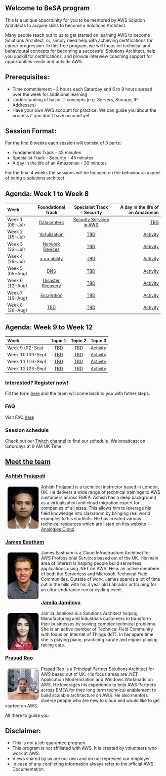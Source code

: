 ## Welcome to BeSA program

This is a unique opportunity for you to be mentored by AWS Solution Architects to acquire skills to become a Solutions Architect.

Many people reach out to us to get started on learning AWS to become Solutions Architect, or, simply need help with achieving certifications for career progression.
In this free program, we will focus on technical and behavioural concepts for becoming a successful Solutions Architect, help you upskill for certifications, and provide interview coaching support for opportunities inside and outside AWS.

## Prerequisites:
- Time commitement - 2 hours each Saturday and 6 to 8 hours spread over the week for additional learning
- Understanding of basic IT concepts (e.g. Servers, Storage, IP Addresses)
- Have your own AWS account for practice. We can guide you about the process if you don't have account yet 

## Session Format:

For the first 8 weeks each session will consist of 3 parts:

- Fundamentals Track - 45 minutes
- Specialist Track - Security - 45 minutes 
- A day in the life of an Amazonian - 30 minutes 

For the final 4 weeks the sessions will be focused on the behavioural aspect of being a solutions architect.

## Agenda: Week 1 to Week 8


| Week          	| Foundational Track              | Specialist Track - Security             | A day in the life of an Amazonian                   |
| :---        	  |    :----:  			                |    :----:  	 				                    |   	---: 		                                        |
| Week 1 (08-Jul)	| [Datacenters]() 	              | [Security Services in AWS]()            | [TBD]()           	| 
| Week 2 (15-Jul)	| [Virtulization]()	              | [TBD]()	      | [Activity]()           	| [TBD]()           	| 
| Week 3 (22-Jul)	| [Network Devices]()             | [TBD]()       | [Activity]()           	| [TBD]()           	| 
| Week 4 (29-Jul)	| [ x x x ability]()              | [TBD]()       | [Activity]()           	| [TBD]()           	| 
| Week 5 (05-Aug) | [DNS]()                         | [TBD]()       | [Activity]()           	| [TBD]()           	| 
| Week 6 (12-Aug)	| [Disaster Recovery]()           | [TBD]()       | [Activity]()           	| [TBD]()           	| 
| Week 7 (19-Aug)	| [Encryption]()                  | [TBD]()       | [Activity]()           	| [TBD]()           	| 
| Week 8 (26-Aug)	| [TBD]()                         | [TBD]()       | [Activity]()           	| [TBD]()           	| 

## Agenda: Week 9 to Week 12

| Week        	     | Topic 1                              | Topic 2                     |  Topic 3                  |
| :---        	     |    :----:  			                    |    :----:  	 				        |  :----:  	 				        |
| Week 9  (02-Sep)	 | [TBD]()                         | [TBD]()       | [Activity]()           	| []()           	| 
| Week 10 (09-Sep)	 | [TBD]()                         | [TBD]()       | [Activity]()           	| []()           	| 
| Week 11 (16-Sep)	 | [TBD]()                         | [TBD]()       | [Activity]()           	| []()           	| 
| Week 12 (23-Sep)	 | [TBD]()                         | [TBD]()       | [Activity]()           	| []()           	| 





### Interested? Register now!

Fill the form [here](https://forms.gle/RLDXuy98nmie6Aw88) and the team will come back to you with futher steps.


### FAQ

Visit FAQ [here](faq.md)

### Session schedule

Check out our [Twitch channel](https://www.twitch.tv/besaprogram) to find our schedule. We broadcast on Saturdays at 9 AM UK Time.

## [Meet the team](https://become-a-solutions-architect.github.io/)

### [Ashish Prajapati](https://www.linkedin.com/in/ash-tech/)
<img style="border-radius: 8px; float: left; width: 100px; margin: 8px;" alt="Ashish" src="assets/img/ash.png">

Ashish Prajapati is a technical instructor based in London, UK. He delivers a wide range of technical trainings to AWS customers across EMEA. Ashish has a deep background as a virtualization and cloud migration expert for companies of all sizes. This allows him to leverage his field knowledge into classroom by bringing real world examples to his students. He has created various technical resources which are listed on this website - [Analogies Cloud](https://www.analogiescloud.com).

### [James Eastham](https://www.linkedin.com/in/james-eastham/)
<img style="border-radius: 8px; float: left; width: 100px; margin: 8px;" alt="Prasad" src="assets/img/james.jpeg">

James Eastham is a Cloud Infrastructure Architect for AWS Professional Services based out of the UK. His main area of interest is helping people build serverless applications using .NET on AWS. He is an active membeer of both the Serverless and Microsoft Technical Field Communities. Outside of work, James spends a lot of time out in the hills with his 3 year old Labrador or training for an ultra-endurance run or cycling event.

### [Jamila Jamilova](https://www.linkedin.com/in/jjamilova/)
<img style="border-radius: 8px; float: left; width: 100px; margin: 8px;" alt="Jamila" src="assets/img/jamila.png">

Jamila Jamilova is a Solutions Architect helping Manufacturing and Industrials customers to transform their businesses by solving complex technical problems. She is an active member of Technical Field Community with focus on Internet of Things (IoT). In her spare time she is playing piano, practicing karate and enjoys playing racing cars.

### [Prasad Rao](https://www.linkedin.com/in/kprasadrao/)
<img style="border-radius: 8px; float: left; width: 100px; margin: 8px;" alt="Prasad" src="assets/img/prasad.png">

Prasad Rao is a Principal Partner Solutions Architect for AWS based out of UK. His focus areas are .NET Application Modernization and Windows Workloads on AWS. He leverages his experience to help AWS Partners across EMEA for their long term technical enablement to build scalable architecture on AWS. He also mentors diverse people who are new to cloud and would like to get started on AWS.




All there to guide you.

## Disclaimer:
- This is not a job guarantee program. 
- This program is not affiliated with AWS. It is created by volunteers who work at AWS.
- Views shared by us are our own and do not represent our employer.
- In case of any conflicting information always refer to the official AWS Documentation.
